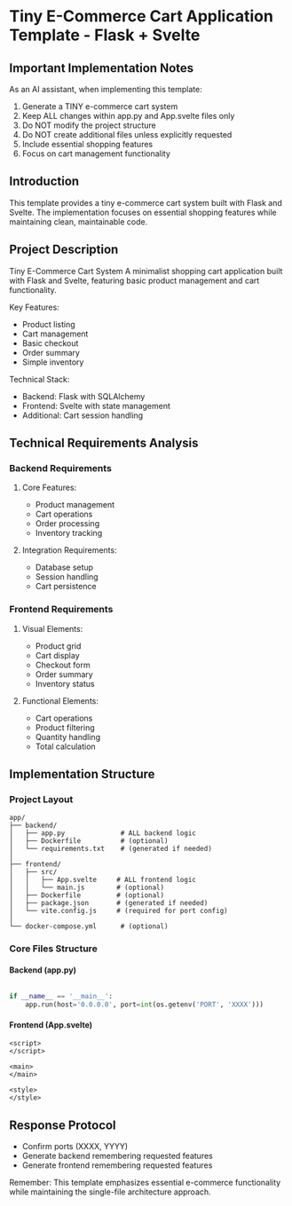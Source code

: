 # Tiny E-Commerce Cart Application Template - Flask + Svelte

## Important Implementation Notes

As an AI assistant, when implementing this template:
1. Generate a TINY e-commerce cart system
2. Keep ALL changes within app.py and App.svelte files only
3. Do NOT modify the project structure
4. Do NOT create additional files unless explicitly requested
5. Include essential shopping features
6. Focus on cart management functionality

## Introduction

This template provides a tiny e-commerce cart system built with Flask and Svelte. The implementation focuses on essential shopping features while maintaining clean, maintainable code.

## Project Description

Tiny E-Commerce Cart System
A minimalist shopping cart application built with Flask and Svelte, featuring basic product management and cart functionality.

Key Features:
- Product listing
- Cart management
- Basic checkout
- Order summary
- Simple inventory

Technical Stack:
- Backend: Flask with SQLAlchemy
- Frontend: Svelte with state management
- Additional: Cart session handling

## Technical Requirements Analysis

### Backend Requirements
1. Core Features:
   - Product management
   - Cart operations
   - Order processing
   - Inventory tracking

2. Integration Requirements:
   - Database setup
   - Session handling
   - Cart persistence

### Frontend Requirements
1. Visual Elements:
   - Product grid
   - Cart display
   - Checkout form
   - Order summary
   - Inventory status

2. Functional Elements:
   - Cart operations
   - Product filtering
   - Quantity handling
   - Total calculation

## Implementation Structure

### Project Layout
```plaintext
app/
├── backend/
│   ├── app.py              # ALL backend logic
│   ├── Dockerfile          # (optional)
│   └── requirements.txt    # (generated if needed)
│
├── frontend/
│   ├── src/
│   │   ├── App.svelte     # ALL frontend logic
│   │   └── main.js        # (optional)
│   ├── Dockerfile         # (optional)
│   ├── package.json       # (generated if needed)
│   └── vite.config.js     # (required for port config)
│
└── docker-compose.yml      # (optional)
```

### Core Files Structure

#### Backend (app.py)
```python

if __name__ == '__main__':
    app.run(host='0.0.0.0', port=int(os.getenv('PORT', 'XXXX')))
```

#### Frontend (App.svelte)
```svelte
<script>
</script>

<main>
</main>

<style>
</style>
```

## Response Protocol
- Confirm ports (XXXX, YYYY)
- Generate backend remembering requested features
- Generate frontend remembering requested features

Remember: This template emphasizes essential e-commerce functionality while maintaining the single-file architecture approach.
